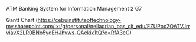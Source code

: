 ATM Banking System for Information Management 2 G7


Gantt Chart (https://cebuinstituteoftechnology-my.sharepoint.com/:x:/g/personal/neiladrian_bas_cit_edu/EZUPooZOATVJrrviavX2LR0BNo5yqEHJhvws-QAekix1tQ?e=RfA3eG)
